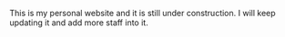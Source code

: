This is my personal website and it is still under construction. I will keep updating it and add more staff into it.